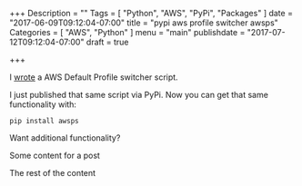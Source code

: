 +++
Description = ""
Tags = [
  "Python",
  "AWS",
  "PyPi",
  "Packages"
]
date = "2017-06-09T09:12:04-07:00"
title = "pypi aws profile switcher awsps"
Categories = [
  "AWS",
  "Python"
]
menu = "main"
publishdate = "2017-07-12T09:12:04-07:00"
draft = true

+++

I [wrote]() a AWS Default Profile switcher script. 

I just published that same script via PyPi. Now you can get that same functionality with:

`pip install awsps`

Want additional functionality?

Some content for a post
<!--more-->

The rest of the content